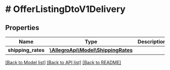 # # OfferListingDtoV1Delivery

## Properties

Name | Type | Description | Notes
------------ | ------------- | ------------- | -------------
**shipping_rates** | [**\AllegroApi\Model\ShippingRates**](ShippingRates.md) |  | [optional]

[[Back to Model list]](../../README.md#models) [[Back to API list]](../../README.md#endpoints) [[Back to README]](../../README.md)
